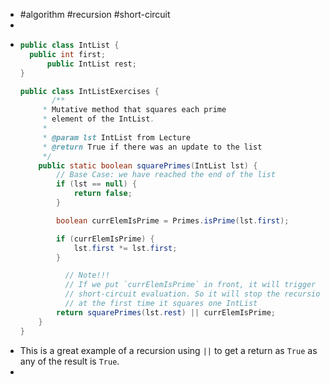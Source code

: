 - #algorithm #recursion #short-circuit
-
- ```java
  public class IntList {
  	public int first;
    	public IntList rest;
  }
  
  public class IntListExercises {
    	 /**
       * Mutative method that squares each prime
       * element of the IntList.
       *
       * @param lst IntList from Lecture
       * @return True if there was an update to the list
       */
      public static boolean squarePrimes(IntList lst) {
          // Base Case: we have reached the end of the list
          if (lst == null) {
              return false;
          }
  
          boolean currElemIsPrime = Primes.isPrime(lst.first);
  
          if (currElemIsPrime) {
              lst.first *= lst.first;
          }
  
        	// Note!!!
        	// If we put `currElemIsPrime` in front, it will trigger 
        	// short-circuit evaluation. So it will stop the recursion 
        	// at the first time it squares one IntList
          return squarePrimes(lst.rest) || currElemIsPrime;
      }
  }
  ```
- This is a great example of a recursion using `||` to get a return as `True` as any of the result is `True`.
-
